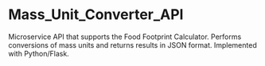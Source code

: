 # Mass_Unit_Converter_API
Microservice API that supports the Food Footprint Calculator. Performs conversions of mass units and returns results in JSON format. Implemented with Python/Flask.

